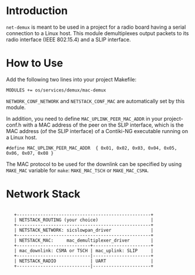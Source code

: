 # Introduction

`net-demux` is meant to be used in a project for a radio board having
a serial connection to a Linux host. This module demultiplexes output
packets to its radio interface (IEEE 802.15.4) and a SLIP interface.

# How to Use

Add the following two lines into your project Makefile:

```
MODULES += os/services/demux/mac-demux
```

`NETWORK_CONF_NETWORK` and `NETSTACK_CONF_MAC` are automatically set
by this module.

In addition, you need to define `MAC_UPLINK_PEER_MAC_ADDR` in your
project-conf.h with a MAC address of the peer on the SLIP interface,
which is the MAC address (of the SLIP interface) of a Contiki-NG
executable running on a Linux host.

```
#define MAC_UPLINK_PEER_MAC_ADDR  { 0x01, 0x02, 0x03, 0x04, 0x05, 0x06, 0x07, 0x08 }
```

The MAC protocol to be used for the downlink can be specified by using
`MAKE_MAC` variable for `make`: `MAKE_MAC_TSCH` or `MAKE_MAC_CSMA`.

# Network Stack

```

   +---------------------------------------------------+
   | NETSTACK_ROUTING (your choice)                    |
   +---------------------------------------------------+
   | NETSTACK_NETWORK: sicslowpan_driver               |
   +---------------------------------------------------+
   | NETSTACK_MAC:     mac_demultiplexer_driver        |
   +----------------------------+----------------------+
   | mac_downlink: CSMA or TSCH | mac_uplink: SLIP     |
   +----------------------------|----------------------+
   | NETSTACK_RADIO             | UART                 |
   +----------------------------|----------------------+

```
